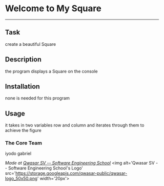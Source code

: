 # Welcome to My Square
***

## Task
create a beautiful Square

## Description
the program displays a Square on the console

## Installation
none is needed for this program
## Usage
it takes in two variables row and column and iterates through them to achieve the figure

### The Core Team
iyodo gabriel

<span><i>Made at <a href='https://qwasar.io'>Qwasar SV -- Software Engineering School</a></i></span>
<span><img alt='Qwasar SV -- Software Engineering School's Logo' src='https://storage.googleapis.com/qwasar-public/qwasar-logo_50x50.png' width='20px'></span>
